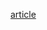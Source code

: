 [article](https://levelup.gitconnected.com/design-patterns-implementing-pipeline-design-pattern-824bd2d42bab)

